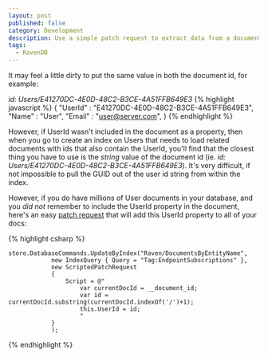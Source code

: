 ```yaml
---
layout: post
published: false
category: Development
description: Use a simple patch request to extract data from a document id and save as a new property on the document with RavenDB
tags: 
  - RavenDB
---
```


It may feel a little dirty to put the same value in both the document id, for example:

_id: Users/E41270DC-4E0D-48C2-B3CE-4A51FFB649E3_
{% highlight javascript %}
{
   "UserId" : "E41270DC-4E0D-48C2-B3CE-4A51FFB649E3",
   "Name" : "User",
   "Email" : "user@server.com",
 }
{% endhighlight %}

 However, if UserId wasn't included in the document as a property, then when you go to create an index on Users that needs to load related documents with ids that also contain the UserId, you'll find that the closest thing you have to use is the _string_ value of the document id (ie. _id: Users/E41270DC-4E0D-48C2-B3CE-4A51FFB649E3_).  It's very difficult, if not impossible to pull the GUID out of the user id string from within the index. 
 
 However, if you do have millions of User documents in your database, and you *did not* remember to include the UserId property in the document, here's an easy [patch request](http://ravendb.net/docs/2.5/client-api/partial-document-updates) that will add this UserId property to all of your docs:
 
 {% highlight csharp %}

    store.DatabaseCommands.UpdateByIndex("Raven/DocumentsByEntityName",
                new IndexQuery { Query = "Tag:EndpointSubscriptions" },
                new ScriptedPatchRequest
                {
                    Script = @"
                        var currentDocId = __document_id;
                        var id = currentDocId.substring(currentDocId.indexOf('/')+1);
                        this.UserId = id;
                        "
                }
                );
                
{% endhighlight %}
